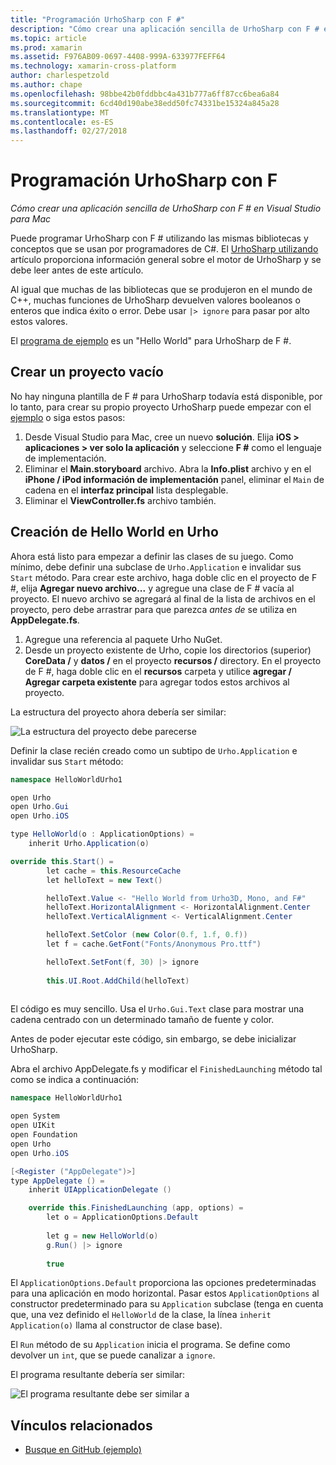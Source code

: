 ```yaml
---
title: "Programación UrhoSharp con F #"
description: "Cómo crear una aplicación sencilla de UrhoSharp con F # en Visual Studio para Mac"
ms.topic: article
ms.prod: xamarin
ms.assetid: F976AB09-0697-4408-999A-633977FEFF64
ms.technology: xamarin-cross-platform
author: charlespetzold
ms.author: chape
ms.openlocfilehash: 98bbe42b0fddbbc4a431b777a6ff87cc6bea6a84
ms.sourcegitcommit: 6cd40d190abe38edd50fc74331be15324a845a28
ms.translationtype: MT
ms.contentlocale: es-ES
ms.lasthandoff: 02/27/2018
---
```

# <a name="programming-urhosharp-with-f"></a>Programación UrhoSharp con F #

_Cómo crear una aplicación sencilla de UrhoSharp con F # en Visual Studio para Mac_

Puede programar UrhoSharp con F # utilizando las mismas bibliotecas y conceptos que se usan por programadores de C#. El [UrhoSharp utilizando](~/graphics-games/urhosharp/using.md) artículo proporciona información general sobre el motor de UrhoSharp y se debe leer antes de este artículo.

Al igual que muchas de las bibliotecas que se produjeron en el mundo de C++, muchas funciones de UrhoSharp devuelven valores booleanos o enteros que indica éxito o error. Debe usar `|> ignore` para pasar por alto estos valores.

El [programa de ejemplo](https://github.com/xamarin/recipes/tree/master/cross-platform/urho/urho-fsharp/HelloWorldUrhoFsharp) es un "Hello World" para UrhoSharp de F #.

## <a name="creating-an-empty-project"></a>Crear un proyecto vacío

No hay ninguna plantilla de F # para UrhoSharp todavía está disponible, por lo tanto, para crear su propio proyecto UrhoSharp puede empezar con el [ejemplo](https://github.com/xamarin/recipes/tree/master/cross-platform/urho/urho-fsharp/HelloWorldUrhoFsharp) o siga estos pasos:

1. Desde Visual Studio para Mac, cree un nuevo **solución**. Elija **iOS > aplicaciones > ver solo la aplicación** y seleccione **F #** como el lenguaje de implementación. 
1. Eliminar el **Main.storyboard** archivo. Abra la **Info.plist** archivo y en el **iPhone / iPod información de implementación** panel, eliminar el `Main` de cadena en el **interfaz principal** lista desplegable.
1. Eliminar el **ViewController.fs** archivo también.

## <a name="building-hello-world-in-urho"></a>Creación de Hello World en Urho

Ahora está listo para empezar a definir las clases de su juego. Como mínimo, debe definir una subclase de `Urho.Application` e invalidar sus `Start` método. Para crear este archivo, haga doble clic en el proyecto de F #, elija **Agregar nuevo archivo...**  y agregue una clase de F # vacía al proyecto. El nuevo archivo se agregará al final de la lista de archivos en el proyecto, pero debe arrastrar para que parezca *antes de* se utiliza en **AppDelegate.fs**.

1. Agregue una referencia al paquete Urho NuGet.
1. Desde un proyecto existente de Urho, copie los directorios (superior) **CoreData /** y **datos /** en el proyecto **recursos /** directory. En el proyecto de F #, haga doble clic en el **recursos** carpeta y utilice **agregar / Agregar carpeta existente** para agregar todos estos archivos al proyecto.

La estructura del proyecto ahora debería ser similar:

![](fsharp-images/solutionpane.png "La estructura del proyecto debe parecerse")

Definir la clase recién creado como un subtipo de `Urho.Application` e invalidar sus `Start` método:

```csharp
namespace HelloWorldUrho1

open Urho
open Urho.Gui
open Urho.iOS

type HelloWorld(o : ApplicationOptions) =
    inherit Urho.Application(o) 

override this.Start() = 
        let cache = this.ResourceCache
        let helloText = new Text()

        helloText.Value <- "Hello World from Urho3D, Mono, and F#"
        helloText.HorizontalAlignment <- HorizontalAlignment.Center
        helloText.VerticalAlignment <- VerticalAlignment.Center

        helloText.SetColor (new Color(0.f, 1.f, 0.f))
        let f = cache.GetFont("Fonts/Anonymous Pro.ttf")

        helloText.SetFont(f, 30) |> ignore
                  
        this.UI.Root.AddChild(helloText)
            
```

El código es muy sencillo. Usa el `Urho.Gui.Text` clase para mostrar una cadena centrado con un determinado tamaño de fuente y color. 

Antes de poder ejecutar este código, sin embargo, se debe inicializar UrhoSharp. 

Abra el archivo AppDelegate.fs y modificar el `FinishedLaunching` método tal como se indica a continuación:

```csharp
namespace HelloWorldUrho1

open System
open UIKit
open Foundation
open Urho
open Urho.iOS

[<Register ("AppDelegate")>]
type AppDelegate () =
    inherit UIApplicationDelegate ()

    override this.FinishedLaunching (app, options) =
        let o = ApplicationOptions.Default
     
        let g = new HelloWorld(o)
        g.Run() |> ignore
       
        true
```

El `ApplicationOptions.Default` proporciona las opciones predeterminadas para una aplicación en modo horizontal. Pasar estos `ApplicationOptions` al constructor predeterminado para su `Application` subclase (tenga en cuenta que, una vez definido el `HelloWorld` de la clase, la línea `inherit Application(o)` llama al constructor de clase base). 

El `Run` método de su `Application` inicia el programa. Se define como devolver un `int`, que se puede canalizar a `ignore`. 

El programa resultante debería ser similar:

![](fsharp-images/helloworldfsharp.png "El programa resultante debe ser similar a")








## <a name="related-links"></a>Vínculos relacionados

- [Busque en GitHub (ejemplo)](https://github.com/xamarinhttps://developer.xamarin.com/recipes/tree/master/cross-platform/urho/urho-fsharp/HelloWorldUrhoFsharp)
